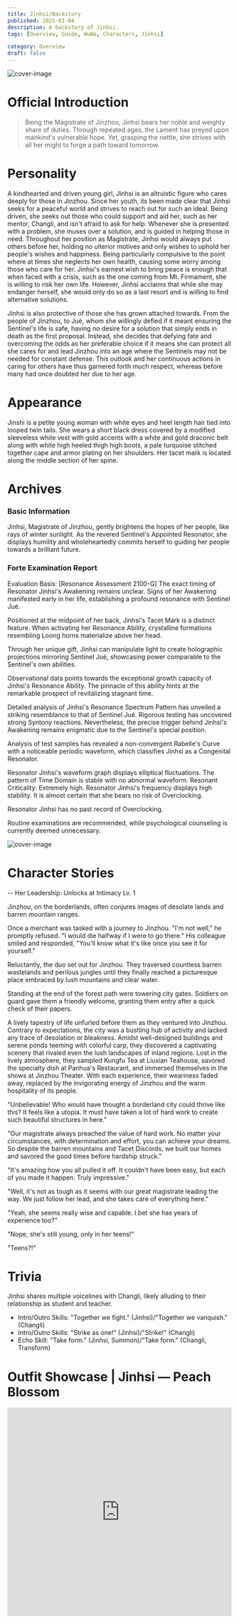 ```yaml
---
title: Jinhsi/Backstory
published: 2025-01-04
description: A backstory of Jinhsi.
tags: [Overview, Guide, WuWa, Characters, Jinhsi]

category: Overview
draft: false
---
```


![cover-image](https://s2.loli.net/2025/01/04/7IFmx8Q4da5XnWw.png)

# Official Introduction

> Being the Magistrate of Jinzhou, Jinhsi bears her noble and weighty share of duties.
> Through repeated ages, the Lament has preyed upon mankind's vulnerable hope.
> Yet, grasping the nettle, she strives with all her might to forge a path toward tomorrow.


# Personality

A kindhearted and driven young girl, Jinhsi is an altruistic figure who cares deeply for those in Jinzhou. Since her youth, its been made clear that Jinhsi seeks for a peaceful world and strives to reach out for such an ideal. Being driven, she seeks out those who could support and aid her, such as her mentor, Changli, and isn't afraid to ask for help. Whenever she is presented with a problem, she muses over a solution, and is guided in helping those in need. Throughout her position as Magistrate, Jinhsi would always put others before her, holding no ulterior motives and only wishes to uphold her people's wishes and happiness. Being particularly compulsive to the point where at times she neglects her own health, causing some worry among those who care for her. Jinhsi's earnest wish to bring peace is enough that when faced with a crisis, such as the one coming from Mt. Firmament, she is willing to risk her own life. However, Jinhsi acclaims that while she may endanger herself, she would only do so as a last resort and is willing to find alternative solutions.

Jinhsi is also protective of those she has grown attached towards. From the people of Jinzhou, to Jué, whom she willingly defied if it meant ensuring the Sentinel's life is safe, having no desire for a solution that simply ends in death as the first proposal. Instead, she decides that defying fate and overcoming the odds as her preferable choice if it means she can protect all she cares for and lead Jinzhou into an age where the Sentinels may not be needed for constant defense. This outlook and her continuous actions in caring for others have thus garnered forth much respect, whereas before many had once doubted her due to her age.


# Appearance

Jinshi is a petite young woman with white eyes and heel length hair tied into looped twin tails. She wears a short black dress covered by a modified sleeveless white vest with gold accents with a white and gold draconic belt along with white high heeled thigh high boots, a pale turquoise stitched together cape and armor plating on her shoulders. Her tacet mark is located along the middle section of her spine.

# Archives

### Basic Information

Jinhsi, Magistrate of Jinzhou, gently brightens the hopes of her people, like rays of winter sunlight. As the revered Sentinel's Appointed Resonator, she displays humility and wholeheartedly commits herself to guiding her people towards a brilliant future.

### Forte Examination Report

Evaluation Basis: [Resonance Assessment 2100-G]
The exact timing of Resonator Jinhsi's Awakening remains unclear. Signs of her Awakening manifested early in her life, establishing a profound resonance with Sentinel Jué.

Positioned at the midpoint of her back, Jinhsi's Tacet Mark is a distinct feature. When activating her Resonance Ability, crystalline formations resembling Loong horns materialize above her head.

Through her unique gift, Jinhsi can manipulate light to create holographic projections mirroring Sentinel Jué, showcasing power comparable to the Sentinel's own abilities.

Observational data points towards the exceptional growth capacity of Jinhsi's Resonance Ability. The pinnacle of this ability hints at the remarkable prospect of revitalizing stagnant time.

Detailed analysis of Jinhsi's Resonance Spectrum Pattern has unveiled a striking resemblance to that of Sentinel Jué. Rigorous testing has uncovered strong Syntony reactions. Nevertheless, the precise trigger behind Jinhsi's Awakening remains enigmatic due to the Sentinel's special position.

Analysis of test samples has revealed a non-convergent Rabelle's Curve with a noticeable periodic waveform, which classifies Jinhsi as a Congenital Resonator.

Resonator Jinhsi's waveform graph displays elliptical fluctuations. The pattern of Time Domain is stable with no abnormal waveform.
Resonant Criticality: Extremely high. Resonator Jinhsi's frequency displays high stability. It is almost certain that she bears no risk of Overclocking.

Resonator Jinhsi has no past record of Overclocking.

Routine examinations are recommended, while psychological counseling is currently deemed unnecessary.

![cover-image](https://s2.loli.net/2025/01/04/7EiIO2v4WUuM1Zl.png)

# Character Stories

-- Her Leadership: Unlocks at Intimacy Lv. 1

Jinzhou, on the borderlands, often conjures images of desolate lands and barren mountain ranges.

Once a merchant was tasked with a journey to Jinzhou. "I'm not well," he promptly refused. "I would die halfway if I were to go there." His colleague smiled and responded, "You'll know what it's like once you see it for yourself."

Reluctantly, the duo set out for Jinzhou. They traversed countless barren wastelands and perilous jungles until they finally reached a picturesque place embraced by lush mountains and clear water.

Standing at the end of the forest path were towering city gates. Soldiers on guard gave them a friendly welcome, granting them entry after a quick check of their papers.

A lively tapestry of life unfurled before them as they ventured into Jinzhou. Contrary to expectations, the city was a bustling hub of activity and lacked any trace of desolation or bleakness. Amidst well-designed buildings and serene ponds teeming with colorful carp, they discovered a captivating scenery that rivaled even the lush landscapes of inland regions. Lost in the lively atmosphere, they sampled Kungfu Tea at Liuxian Teahouse, savored the specialty dish at Panhua's Restaurant, and immersed themselves in the shows at Jinzhou Theater. With each experience, their weariness faded away, replaced by the invigorating energy of Jinzhou and the warm hospitality of its people.

"Unbelievable! Who would have thought a borderland city could thrive like this? It feels like a utopia. It must have taken a lot of hard work to create such beautiful structures in here."

"Our magistrate always preached the value of hard work. No matter your circumstances, with determination and effort, you can achieve your dreams. So despite the barren mountains and Tacet Discords, we built our homes and savored the good times before hardship struck."

"It's amazing how you all pulled it off. It couldn't have been easy, but each of you made it happen. Truly impressive."

"Well, it's not as tough as it seems with our great magistrate leading the way. We just follow her lead, and she takes care of everything here."

"Yeah, she seems really wise and capable. I bet she has years of experience too?"

"Nope, she's still young, only in her teens!"

"Teens?!"

# Trivia
Jinhsi shares multiple voicelines with Changli, likely alluding to their relationship as student and teacher.
- Intro/Outro Skills: "Together we fight." (Jinhsi)/"Together we vanquish." (Changli)
- Intro/Outro Skills: "Strike as one!" (Jinhsi)/"Strike!" (Changli)
- Echo Skill: "Take form." (Jinhsi, Summon)/"Take form." (Changli, Transform)


# Outfit Showcase | Jinhsi — Peach Blossom

<iframe width="100%" height="468" src="https://www.youtube.com/embed/A55QDK6LRj0?si=HC37ssnLadVtztx3" title="YouTube video player" frameborder="0" allow="accelerometer; autoplay; clipboard-write; encrypted-media; gyroscope; picture-in-picture; web-share" referrerpolicy="strict-origin-when-cross-origin" allowfullscreen></iframe>